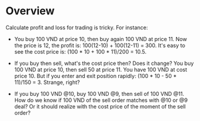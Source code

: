 # Overview

Calculate profit and loss for trading is tricky. For instance:

- You buy 100 VND at price 10, then buy again 100 VND at price 11.
Now the price is 12, the profit is: 100(12-10) + 100(12-11) = 300.
It's easy to see the cost price is: (100 * 10 + 100 * 11)/200 = 10.5.

- If you buy then sell, what's the cost price then? Does it change?
You buy 100 VND at price 10, then sell 50 at price 11. 
You have 100 VND at cost price 10.
But if you enter and exit position rapidly: (100 * 10 - 50 * 11)/150 = 3.
Strange, right?

- If you buy 100 VND @10, buy 100 VND @9, then sell of 100 VND @11.
How do we know if 100 VND of the sell order matches with @10 or @9 deal?
Or it should realize with the cost price of the moment of the sell order?

